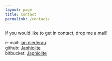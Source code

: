 ```yaml
---
layout: page
title: Contact
permalink: /contact/
---
```


If you would like to get in contact, drop me a mail!

e-mail: [jan.niederau](mailto:jan.niederau@rwth-aachen.de)  
github: [Japhiolite](https://www.github.com/Japhiolite)  
bitbucket: [Japhiolite](https://www.bitbucket.com/Japhiolite)
